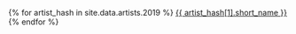 {% for artist_hash in site.data.artists.2019 %}
<a href="/artists#{{artist_hash[0]}}">{{ artist_hash[1].short_name }}</a>
{% endfor %}
